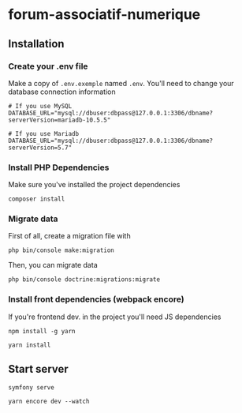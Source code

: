 # forum-associatif-numerique

## Installation

### Create your .env file

Make a copy of `.env.exemple` named `.env`. You'll need to change your database connection information

```
# If you use MySQL
DATABASE_URL="mysql://dbuser:dbpass@127.0.0.1:3306/dbname?serverVersion=mariadb-10.5.5"
```
```
# If you use Mariadb
DATABASE_URL="mysql://dbuser:dbpass@127.0.0.1:3306/dbname?serverVersion=5.7"
```

### Install PHP Dependencies

Make sure you've installed the project dependencies 

```
composer install
```

### Migrate data

First of all, create a migration file with

```
php bin/console make:migration
```

Then, you can migrate data
```
php bin/console doctrine:migrations:migrate
```

### Install front dependencies (webpack encore)
If you're frontend dev. in the project you'll need JS dependencies

```
npm install -g yarn
```
```
yarn install
```

## Start server 

```
symfony serve
```

```
yarn encore dev --watch
```